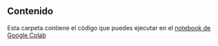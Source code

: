 ## Contenido

Esta carpeta contiene el código que puedes ejecutar en el [notebook de Google Colab](https://colab.research.google.com/drive/1swG7g8s9e8uioZ44vTsx68JyOGX2go6Z?usp=sharing)
